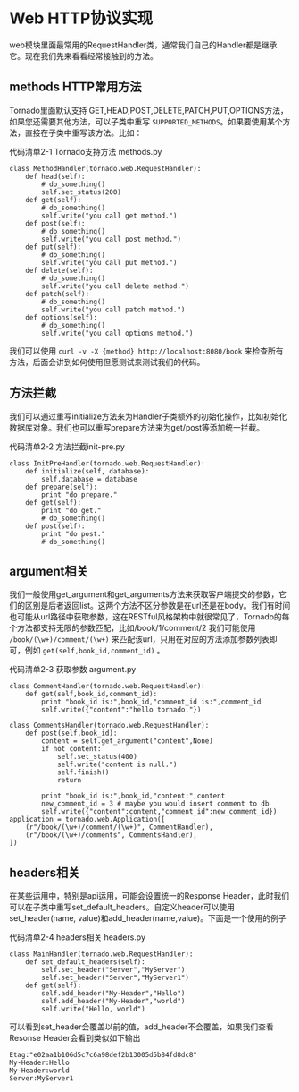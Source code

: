 # Web HTTP协议实现

web模块里面最常用的RequestHandler类，通常我们自己的Handler都是继承它。现在我们先来看看经常接触到的方法。

## methods HTTP常用方法

Tornado里面默认支持 GET,HEAD,POST,DELETE,PATCH,PUT,OPTIONS方法，如果您还需要其他方法，可以子类中重写 `SUPPORTED_METHODS`。如果要使用某个方法，直接在子类中重写该方法。比如：

代码清单2-1 Tornado支持方法 methods.py

```
class MethodHandler(tornado.web.RequestHandler):
    def head(self):
    	# do_something()
        self.set_status(200)
    def get(self):
    	# do_something()
        self.write("you call get method.")
    def post(self):
    	# do_something()
        self.write("you call post method.")
    def put(self):
    	# do_something()
        self.write("you call put method.")
    def delete(self):
    	# do_something()
        self.write("you call delete method.")
    def patch(self):
    	# do_something()
        self.write("you call patch method.")
    def options(self):
    	# do_something()
        self.write("you call options method.")
```

我们可以使用 `curl -v -X {method} http://localhost:8080/book` 来检查所有方法，后面会讲到如何使用但愿测试来测试我们的代码。

## 方法拦截

我们可以通过重写initialize方法来为Handler子类额外的初始化操作，比如初始化数据库对象。我们也可以重写prepare方法来为get/post等添加统一拦截。

代码清单2-2 方法拦截init-pre.py

```
class InitPreHandler(tornado.web.RequestHandler):
    def initialize(self, database):
        self.database = database
    def prepare(self):
        print "do prepare."
    def get(self):
        print "do get."
        # do_something()
    def post(self):
        print "do post."
        # do_something()
```

## argument相关

我们一般使用get_argument和get_arguments方法来获取客户端提交的参数，它们的区别是后者返回list。这两个方法不区分参数是在url还是在body。我们有时间也可能从url路径中获取参数，这在RESTful风格架构中就很常见了，Tornado的每个方法都支持无限的参数匹配，比如/book/1/comment/2 我们可能使用 `/book/(\w+)/comment/(\w+)` 来匹配该url，只用在对应的方法添加参数列表即可，例如 `get(self,book_id,comment_id)` 。

代码清单2-3 获取参数 argument.py

```
class CommentHandler(tornado.web.RequestHandler):
    def get(self,book_id,comment_id):
        print "book_id is:",book_id,"comment_id is:",comment_id
        self.write({"content":"hello tornado."})

class CommentsHandler(tornado.web.RequestHandler):
    def post(self,book_id):
        content = self.get_argument("content",None)
        if not content:
            self.set_status(400)
            self.write("content is null.")
            self.finish()
            return

        print "book_id is:",book_id,"content:",content
        new_comment_id = 3 # maybe you would insert comment to db
        self.write({"content":content,"comment_id":new_comment_id})
application = tornado.web.Application([
    (r"/book/(\w+)/comment/(\w+)", CommentHandler),
    (r"/book/(\w+)/comments", CommentsHandler),
])
```

## headers相关

在某些运用中，特别是api运用，可能会设置统一的Response Header，此时我们可以在子类中重写set_default_headers。自定义header可以使用set_header(name, value)和add_header(name,value)。下面是一个使用的例子

代码清单2-4 headers相关 headers.py

```
class MainHandler(tornado.web.RequestHandler):
    def set_default_headers(self):
        self.set_header("Server","MyServer")
        self.set_header("Server","MyServer1")
    def get(self):
        self.add_header("My-Header","Hello")
        self.add_header("My-Header","world")
        self.write("Hello, world")
```

可以看到set_header会覆盖以前的值，add_header不会覆盖，如果我们查看Resonse Header会看到类似如下输出

```
Etag:"e02aa1b106d5c7c6a98def2b13005d5b84fd8dc8"
My-Header:Hello
My-Header:world
Server:MyServer1
```
